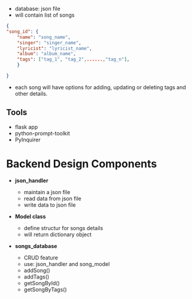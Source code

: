 - database: json file
- will contain list of songs
```json
{
"song_id": {
	"name": "song_name",
	"singer": "singer_name",
	"lyricist": "lyricist_name",
	"album": "album_name",
	"tags": ["tag_1", "tag_2",......,"tag_n"],	
	}

}
```

- each song will have options for adding, updating or deleting tags and other details.



## Tools
- flask app
- python-prompt-toolkit 
- PyInquirer



# Backend Design Components
- **json_handler**
  - maintain a json file
  - read data from json file
  - write data to json file

- **Model class**
  - define structur for songs details
  - will return dictionary object
   
- **songs_database**
  - CRUD feature
  - use: json_handler and song_model
  - addSong()
  - addTags()
  - getSongById()
  - getSongByTags()

